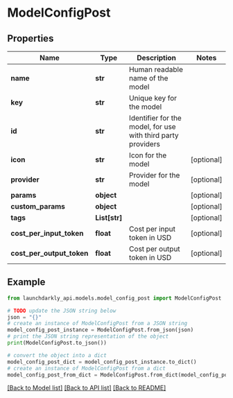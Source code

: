 # ModelConfigPost


## Properties

Name | Type | Description | Notes
------------ | ------------- | ------------- | -------------
**name** | **str** | Human readable name of the model | 
**key** | **str** | Unique key for the model | 
**id** | **str** | Identifier for the model, for use with third party providers | 
**icon** | **str** | Icon for the model | [optional] 
**provider** | **str** | Provider for the model | [optional] 
**params** | **object** |  | [optional] 
**custom_params** | **object** |  | [optional] 
**tags** | **List[str]** |  | [optional] 
**cost_per_input_token** | **float** | Cost per input token in USD | [optional] 
**cost_per_output_token** | **float** | Cost per output token in USD | [optional] 

## Example

```python
from launchdarkly_api.models.model_config_post import ModelConfigPost

# TODO update the JSON string below
json = "{}"
# create an instance of ModelConfigPost from a JSON string
model_config_post_instance = ModelConfigPost.from_json(json)
# print the JSON string representation of the object
print(ModelConfigPost.to_json())

# convert the object into a dict
model_config_post_dict = model_config_post_instance.to_dict()
# create an instance of ModelConfigPost from a dict
model_config_post_from_dict = ModelConfigPost.from_dict(model_config_post_dict)
```
[[Back to Model list]](../README.md#documentation-for-models) [[Back to API list]](../README.md#documentation-for-api-endpoints) [[Back to README]](../README.md)


